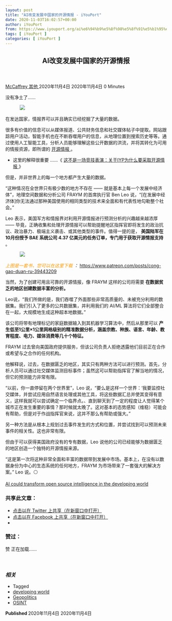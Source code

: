 ```yaml
---
layout: post
title: "AI改变发展中国家的开源情报 - iYouPort"
date: 2020-11-03T16:02:57+00:00
author: iYouPort
from: https://www.iyouport.org/ai%e6%94%b9%e5%8f%98%e5%8f%91%e5%b1%95%e4%b8%ad%e5%9b%bd%e5%ae%b6%e7%9a%84%e5%bc%80%e6%ba%90%e6%83%85%e6%8a%a5/
tags: [ iYouPort ]
categories: [ iYouPort ]
---
```


<article class="post-14900 post type-post status-publish format-standard has-post-thumbnail hentry category-uncategorized tag-developing-world tag-geopolitics tag-osint" id="post-14900">
 <header class="entry-header">
  <h1 class="entry-title">
   AI改变发展中国家的开源情报
  </h1>
 </header>
 <div class="entry-meta">
  <span class="byline">
   <a href="https://www.iyouport.org/author/don-evans/" rel="author" title="由McCaffrey发布">
    McCaffrey
   </a>
  </span>
  <span class="cat-links">
   <a href="https://www.iyouport.org/category/uncategorized/" rel="category tag">
    其他
   </a>
  </span>
  <span class="published-on">
   <time class="entry-date published" datetime="2020-11-04T00:02:57+08:00">
    2020年11月4日
   </time>
   <time class="updated" datetime="2020-11-04T00:03:03+08:00">
    2020年11月4日
   </time>
  </span>
  <span class="word-count">
   0 Minutes
  </span>
 </div>
 <div class="entry-content">
  <p class="graf graf--p">
   没有净土了……
  </p>
  <figure class="graf graf--figure">
   <img class="graf-image aligncenter jetpack-lazy-image" data-height="740" data-image-id="1*TQtAQH-n7jGqGg4RBVSrMg.jpeg" data-lazy-src="https://i0.wp.com/cdn-images-1.medium.com/max/1067/1*TQtAQH-n7jGqGg4RBVSrMg.jpeg?w=1100&amp;is-pending-load=1#038;ssl=1" data-recalc-dims="1" data-width="925" src="https://i0.wp.com/cdn-images-1.medium.com/max/1067/1*TQtAQH-n7jGqGg4RBVSrMg.jpeg?w=1100&amp;ssl=1" srcset="data:image/gif;base64,R0lGODlhAQABAIAAAAAAAP///yH5BAEAAAAALAAAAAABAAEAAAIBRAA7"/>
   <noscript>
    <img class="graf-image aligncenter" data-height="740" data-image-id="1*TQtAQH-n7jGqGg4RBVSrMg.jpeg" data-recalc-dims="1" data-width="925" src="https://i0.wp.com/cdn-images-1.medium.com/max/1067/1*TQtAQH-n7jGqGg4RBVSrMg.jpeg?w=1100&amp;ssl=1"/>
   </noscript>
  </figure>
  <p class="graf graf--p">
   在发达国家，情报界可以并且确实已经挖掘了大量的数据。
  </p>
  <p class="graf graf--p">
   很多有价值的信息可以从媒体报道、公共财务信息和社交媒体帖子中提取。网站跟踪用户活动，智能手机也在不断吞噬用户的信息，从地理位置到搜索历史等等。通过使用人工智能工具，分析人员能够理解这些公开数据的洪流，并将其转化为可用的情报资源，即所谓的
   <a class="markup--anchor markup--p-anchor" data-href="https://www.iyouport.org/category/osint/" href="https://www.iyouport.org/category/osint/" rel="noopener noreferrer" target="_blank">
    开源情报
   </a>
   。
  </p>
  <ul class="postList">
   <li class="graf graf--li">
    这里的解释很重要 ……《
    <a class="markup--anchor markup--li-anchor" data-href="https://www.iyouport.org/%e8%bf%99%e4%b8%8d%e6%98%af%e4%b8%80%e5%9c%ba%e7%ab%9e%e6%8a%80%e8%a1%a8%e6%bc%94%ef%bc%9a%e5%85%b3%e4%ba%8eiyp%e4%b8%ba%e4%bb%80%e4%b9%88%e8%a6%81%e9%87%87%e5%8f%96%e5%bc%80%e6%ba%90%e6%83%85/" href="https://www.iyouport.org/%e8%bf%99%e4%b8%8d%e6%98%af%e4%b8%80%e5%9c%ba%e7%ab%9e%e6%8a%80%e8%a1%a8%e6%bc%94%ef%bc%9a%e5%85%b3%e4%ba%8eiyp%e4%b8%ba%e4%bb%80%e4%b9%88%e8%a6%81%e9%87%87%e5%8f%96%e5%bc%80%e6%ba%90%e6%83%85/" rel="noopener noreferrer" target="_blank">
     这不是一场竞技表演：关于IYP为什么要采取开源情报
    </a>
    》
   </li>
  </ul>
  <p class="graf graf--p">
   但是，并非世界上的每一个地方都产生大量的数据。
  </p>
  <p class="graf graf--p graf--startsWithDoubleQuote">
   “这种情况在全世界只有极少数的地方不存在 —— 就是基本上每一个发展中经济体”，地理空间数据和分析公司 FRAYM 的首席执行官 Ben Leo 说，“[在发展中经济体]你无法通过那种美国使用的相同类型的技术来全面和有代表性地勾勒整个社会。”
  </p>
  <p class="graf graf--p">
   Leo 表示，美国军方和情报界对利用开源情报进行预测分析的兴趣越来越浓厚 —— 毕竟，正确收集和处理开源情报可以帮助提醒地区指挥官即将发生的政治抗议、政治暴力、极端主义袭击、或其他类型的事件。值得一提的是，
   <strong class="markup--strong markup--p-strong">
    美国陆军在10月份授予 BAE 系统公司 4.37 亿美元的任务订单，专门用于获取开源情报支持
   </strong>
   。
  </p>
  <figure class="graf graf--figure">
   <img class="graf-image aligncenter jetpack-lazy-image" data-height="2154" data-image-id="1*7z1F_SOyyuqAnVgGpx6vSQ.png" data-lazy-src="https://i1.wp.com/cdn-images-1.medium.com/max/1067/1*7z1F_SOyyuqAnVgGpx6vSQ.png?w=1100&amp;is-pending-load=1#038;ssl=1" data-recalc-dims="1" data-width="1422" src="https://i1.wp.com/cdn-images-1.medium.com/max/1067/1*7z1F_SOyyuqAnVgGpx6vSQ.png?w=1100&amp;ssl=1" srcset="data:image/gif;base64,R0lGODlhAQABAIAAAAAAAP///yH5BAEAAAAALAAAAAABAAEAAAIBRAA7"/>
   <noscript>
    <img class="graf-image aligncenter" data-height="2154" data-image-id="1*7z1F_SOyyuqAnVgGpx6vSQ.png" data-recalc-dims="1" data-width="1422" src="https://i1.wp.com/cdn-images-1.medium.com/max/1067/1*7z1F_SOyyuqAnVgGpx6vSQ.png?w=1100&amp;ssl=1"/>
   </noscript>
  </figure>
  <p class="graf graf--p">
   <em class="markup--em markup--p-em">
    <span style="color: #ff9900;">
     上图是一套书，您可以在这里下载
    </span>
    ：
   </em>
   <a class="markup--anchor markup--p-anchor" data-href="https://www.patreon.com/posts/cong-gao-duan-ru-39443209" href="https://www.patreon.com/posts/cong-gao-duan-ru-39443209" rel="noopener noreferrer" target="_blank">
    https://www.patreon.com/posts/cong-gao-duan-ru-39443209
   </a>
  </p>
  <p class="graf graf--p">
   当然，为了创建可用且可靠的开源情报，像 FRAYM 这样的公司将需要
   <strong class="markup--strong markup--p-strong">
    在数据贫乏的地区创建数据丰富的分析。
   </strong>
  </p>
  <p class="graf graf--p">
   Leo说，“我们所做的是，我们吞噬了外面那些非常高质量的、未被充分利用的数据集。我们引入了更多的公共数据集，并利用我们的 AI/ML 算法将它们全部整合在一起，大规模地生成这种超本地数据。”
  </p>
  <p class="graf graf--p">
   该公司将带有地理标记的家庭数据输入到其机器学习算法中，然后从那里可以
   <strong class="markup--strong markup--p-strong">
    产生低至1公里×1公里网格级别的精准数据分析，涵盖宗教、种族、语言、年龄、教育程度、电力、媒体消费等几十个特征。
   </strong>
  </p>
  <p class="graf graf--p">
   FRAYM 过去曾向美国政府提供服务，但该公司负责人拒绝透露他们目前正在合作或希望与之合作的任何机构。
  </p>
  <p class="graf graf--p">
   他解释说，过去，在数据匮乏的地区，其实只有两种方法可以进行预测。首先，分析人员可以通过社交媒体监测目标事件；虽然这可以帮助指挥官了解当地的情况，但它的预测能力非常有限。
  </p>
  <p class="graf graf--p graf--startsWithDoubleQuote">
   “以前，你一直停留在两个世界里”，Leo 说，“要么是这样一个世界：‘我要监控社交媒体，并尝试应用自然语言处理或其他工具，将这些数据汇总并使其变得有意义，这样我就可以尝试确定一个临界点。、直到聊天到了一定的程度让人觉得某个城市正在发生重要的事情？那时候就太晚了。这对基本的态势感知（维稳）可能会有帮助，但是对于作战指挥官来说，这并不那么有帮助或强大。”
  </p>
  <p class="graf graf--p">
   另一种方法是从根本上规划过去事件发生的方式和位置，并尝试找到可以预测未来事件的相关性。这也非常有限。
  </p>
  <p class="graf graf--p">
   但由于可以获得美国政府没有的专有数据，Leo 说他的公司已经能够为数据匮乏的地区创造一个独特的开源情报来源。
  </p>
  <p class="graf graf--p graf--startsWithDoubleQuote">
   “这是第一次将这种非常全面和丰富的数据带到发展中市场。基本上，在没有以数据身份为中心的生态系统的任何地方，FRAYM 为市场带来了一套强大的解决方案。” Leo 说。⚪️
  </p>
  <p class="graf graf--p">
   <a class="markup--anchor markup--p-anchor" data-href="https://www.c4isrnet.com/artificial-intelligence/2020/04/21/ai-could-transform-open-source-intelligence-in-the-developing-world/#.XqDUsXI5Qho.twitter" href="https://www.c4isrnet.com/artificial-intelligence/2020/04/21/ai-could-transform-open-source-intelligence-in-the-developing-world/#.XqDUsXI5Qho.twitter" rel="noopener noreferrer" target="_blank">
    AI could transform open source intelligence in the developing world
   </a>
  </p>
  <div id="atatags-1611829871-5fa2116163d5d">
  </div>
  <div class="sharedaddy sd-sharing-enabled">
   <div class="robots-nocontent sd-block sd-social sd-social-icon sd-sharing">
    <h3 class="sd-title">
     共享此文章：
    </h3>
    <div class="sd-content">
     <ul>
      <li class="share-twitter">
       <a class="share-twitter sd-button share-icon no-text" data-shared="sharing-twitter-14900" href="https://www.iyouport.org/ai%e6%94%b9%e5%8f%98%e5%8f%91%e5%b1%95%e4%b8%ad%e5%9b%bd%e5%ae%b6%e7%9a%84%e5%bc%80%e6%ba%90%e6%83%85%e6%8a%a5/?share=twitter" rel="nofollow noopener noreferrer" target="_blank" title="点击以在 Twitter 上共享">
        <span>
        </span>
        <span class="sharing-screen-reader-text">
         点击以在 Twitter 上共享（在新窗口中打开）
        </span>
       </a>
      </li>
      <li class="share-facebook">
       <a class="share-facebook sd-button share-icon no-text" data-shared="sharing-facebook-14900" href="https://www.iyouport.org/ai%e6%94%b9%e5%8f%98%e5%8f%91%e5%b1%95%e4%b8%ad%e5%9b%bd%e5%ae%b6%e7%9a%84%e5%bc%80%e6%ba%90%e6%83%85%e6%8a%a5/?share=facebook" rel="nofollow noopener noreferrer" target="_blank" title="点击以在 Facebook 上共享">
        <span>
        </span>
        <span class="sharing-screen-reader-text">
         点击以在 Facebook 上共享（在新窗口中打开）
        </span>
       </a>
      </li>
      <li class="share-end">
      </li>
     </ul>
    </div>
   </div>
  </div>
  <div class="sharedaddy sd-block sd-like jetpack-likes-widget-wrapper jetpack-likes-widget-unloaded" data-name="like-post-frame-161182987-14900-5fa2116164626" data-src="https://widgets.wp.com/likes/#blog_id=161182987&amp;post_id=14900&amp;origin=www.iyouport.org&amp;obj_id=161182987-14900-5fa2116164626" id="like-post-wrapper-161182987-14900-5fa2116164626">
   <h3 class="sd-title">
    赞过：
   </h3>
   <div class="likes-widget-placeholder post-likes-widget-placeholder" style="height: 55px;">
    <span class="button">
     <span>
      赞
     </span>
    </span>
    <span class="loading">
     正在加载……
    </span>
   </div>
   <span class="sd-text-color">
   </span>
   <a class="sd-link-color">
   </a>
  </div>
  <div class="jp-relatedposts" id="jp-relatedposts">
   <h3 class="jp-relatedposts-headline">
    <em>
     相关
    </em>
   </h3>
  </div>
 </div>
 <div class="entry-footer">
  <ul class="post-tags light-text">
   <li>
    Tagged
   </li>
   <li>
    <a href="https://www.iyouport.org/tag/developing-world/" rel="tag">
     developing world
    </a>
   </li>
   <li>
    <a href="https://www.iyouport.org/tag/geopolitics/" rel="tag">
     Geopolitics
    </a>
   </li>
   <li>
    <a href="https://www.iyouport.org/tag/osint/" rel="tag">
     OSINT
    </a>
   </li>
  </ul>
 </div>
 <div class="entry-author-wrapper">
  <div class="site-posted-on">
   <strong>
    Published
   </strong>
   <time class="entry-date published" datetime="2020-11-04T00:02:57+08:00">
    2020年11月4日
   </time>
   <time class="updated" datetime="2020-11-04T00:03:03+08:00">
    2020年11月4日
   </time>
  </div>
 </div>
</article>

